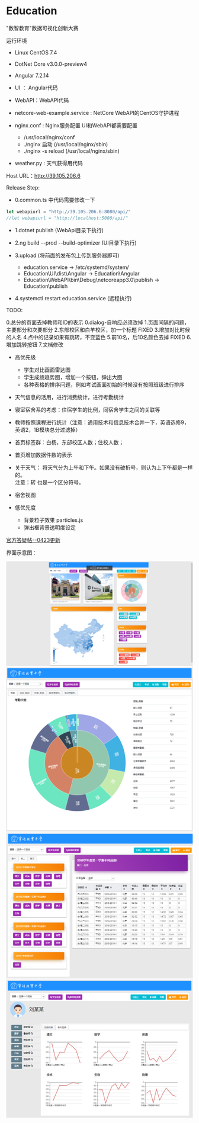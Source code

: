 # Education

"数智教育"数据可视化创新大赛

运行环境

- Linux CentOS 7.4
- DotNet Core v3.0.0-preview4
- Angular 7.2.14

- UI ： Angular代码
- WebAPI：WebAPI代码
- netcore-web-example.service : NetCore WebAPI的CentOS守护进程
- nginx.conf : Nginx服务配置 UI和WebAPI都需要配置
  - /usr/local/nginx/conf
  - ./nginx 启动 (/usr/local/nginx/sbin)
  - ./nginx -s reload (/usr/local/nginx/sbin)
- weather.py : 天气获得用代码

Host URL：<http://39.105.206.6>

Release Step:

- 0.common.ts 中代码需要修改一下

```typescript
let webapiurl = "http://39.105.206.6:8080/api/"
//let webapiurl = "http://localhost:5000/api/"
```

- 1.dotnet publish (WebApi目录下执行)

- 2.ng build --prod --build-optimizer (UI目录下执行)

- 3.upload (将前面的发布包上传到服务器即可)
  - education.service -> /etc/systemd/system/
  - Education\UI\dist\Angular -> Education\Angular
  - Education\WebAPI\bin\Debug\netcoreapp3.0\publish -> Education\publish

- 4.systemctl restart education.service (远程执行)

TODO:

0.总分的页面去掉教师和ID的表示
0.dialog-自响应必须改掉
1.页面间隔的问题，主要部分和次要部分
2.东部校区和白羊校区，加一个标题        FIXED
3.增加对比时候的人名
4.点中的记录如果有跳转，不变蓝色
5.前10名，后10名颜色去掉               FIXED
6.增加跳转按钮
7.文档修改

- 高优先级
  - 学生对比画面雷达图
  - 学生成绩趋势图，增加一个按钮，弹出大图
  - 各种表格的排序问题，例如考试画面初始的时候没有按照班级进行排序

- 天气信息的活用，进行消费统计，进行考勤统计
- 寝室宿舍系的考虑：住宿学生的比例，同宿舍学生之间的关联等
- 教师按照课程进行统计（注意：通用技术和信息技术合并一下，英语选修9，英语2，1B模块总分过滤掉）
- 首页标签群：白杨，东部校区人数；住校人数；
- 首页增加数据件数的表示
- 关于天气：
    将天气分为上午和下午。如果没有破折号，则认为上下午都是一样的。  
    注意：转 也是一个区分符号。
- 宿舍视图
  
- 低优先度
  - 背景粒子效果 particles.js
  - 弹出框背景透明度设定

[官方答疑帖--0423更新](https://tianchi.aliyun.com/forum/postDetail?spm=5176.12586969.1002.3.2c9f6553QiG4t2&postId=53529)

界面示意图：

![Aaron Swartz](/界面变迁图/首页20190404.png)
![Aaron Swartz](/界面变迁图/考勤20190404.png)
![Aaron Swartz](/界面变迁图/考试20190404.png)
![Aaron Swartz](/界面变迁图/个人成绩趋势.png)